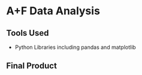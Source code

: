 # A+F Data Analysis

## Tools Used
- Python Libraries including pandas and matplotlib

## Final Product